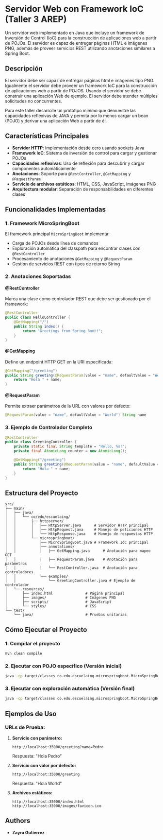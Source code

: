 # Servidor Web con Framework IoC (Taller 3 AREP)

Un servidor web implementado en Java que incluye un framework de Inversión de Control (IoC) para la construcción de aplicaciones web a partir de POJOs. El servidor es capaz de entregar páginas HTML e imágenes PNG, además de proveer servicios REST utilizando anotaciones similares a Spring Boot.

## Descripción

 El servidor debe ser capaz de entregar páginas html e imágenes tipo PNG. Igualmente el servidor debe proveer un framework IoC para la construcción de aplicaciones web a partir de POJOS. Usando el servidor se debe construir una aplicación Web de ejemplo. El servidor debe atender múltiples solicitudes no concurrentes.

Para este taller desarrolle un prototipo mínimo que demuestre las capacidades reflexivas de JAVA y permita por lo menos cargar un bean (POJO) y derivar una aplicación Web a partir de él.

## Características Principales

- **Servidor HTTP**: Implementación desde cero usando sockets Java
- **Framework IoC**: Sistema de inversión de control para cargar y gestionar POJOs
- **Capacidades reflexivas**: Uso de reflexión para descubrir y cargar componentes automáticamente
- **Anotaciones**: Soporte para `@RestController`, `@GetMapping` y `@RequestParam`
- **Servicio de archivos estáticos**: HTML, CSS, JavaScript, imágenes PNG
- **Arquitectura modular**: Separación de responsabilidades en diferentes clases

## Funcionalidades Implementadas

### 1. Framework MicroSpringBoot

El framework principal `MicroSpringBoot` implementa:
- Carga de POJOs desde línea de comandos
- Exploración automática del classpath para encontrar clases con `@RestController`
- Procesamiento de anotaciones `@GetMapping` y `@RequestParam`
- Gestión de servicios REST con tipos de retorno String

### 2. Anotaciones Soportadas

#### @RestController
Marca una clase como controlador REST que debe ser gestionado por el framework:

```java
@RestController
public class HelloController {
    @GetMapping("/")
    public String index() {
        return "Greetings from Spring Boot!";
    }
}
```

#### @GetMapping
Define un endpoint HTTP GET en la URI especificada:

```java
@GetMapping("/greeting")
public String greeting(@RequestParam(value = "name", defaultValue = "World") String name) {
    return "Hola " + name;
}
```

#### @RequestParam
Permite extraer parámetros de la URL con valores por defecto:

```java
@RequestParam(value = "name", defaultValue = "World") String name
```

### 3. Ejemplo de Controlador Completo

```java
@RestController
public class GreetingController {
    private static final String template = "Hello, %s!";
    private final AtomicLong counter = new AtomicLong();

    @GetMapping("/greeting")
    public String greeting(@RequestParam(value = "name", defaultValue = "World") String name) {
        return "Hola " + name;
    }
}
```

## Estructura del Proyecto

```
src/
├── main/
│   ├── java/
│   │   └── co/edu/escuelaing/
│   │       ├── httpserver/
│   │       │   ├── HttpServer.java      # Servidor HTTP principal
│   │       │   ├── HttpRequest.java     # Manejo de peticiones HTTP
│   │       │   └── HttpResponse.java    # Manejo de respuestas HTTP
│   │       └── microspringboot/
│   │           ├── MicroSpringBoot.java # Framework IoC principal
│   │           ├── annotations/
│   │           │   ├── GetMapping.java      # Anotación para mapeo GET
│   │           │   ├── RequestParam.java    # Anotación para parámetros
│   │           │   └── RestController.java  # Anotación para controladores
│   │           └── examples/
│   │               └── GreetingController.java # Ejemplo de controlador
│   └── resources/
│       ├── index.html               # Página principal
│       ├── images/                  # Imágenes PNG
│       ├── scripts/                 # JavaScript
│       └── styles/                  # CSS
└── test/
    └── java/                        # Pruebas unitarias
```

## Cómo Ejecutar el Proyecto

### 1. Compilar el proyecto
```bash
mvn clean compile
```

### 2. Ejecutar con POJO específico (Versión inicial)
```bash
java -cp target/classes co.edu.escuelaing.microspringboot.MicroSpringBoot co.edu.escuelaing.microspringboot.examples.GreetingController
```

### 3. Ejecutar con exploración automática (Versión final)
```bash
java -cp target/classes co.edu.escuelaing.microspringboot.MicroSpringBoot
```

## Ejemplos de Uso

### URLs de Prueba:

1. **Servicio con parámetro:**
   ```
   http://localhost:35000/greeting?name=Pedro
   ```
   Respuesta: "Hola Pedro"

2. **Servicio con valor por defecto:**
   ```
   http://localhost:35000/greeting
   ```
   Respuesta: "Hola World"

3. **Archivos estáticos:**
   ```
   http://localhost:35000/index.html
   http://localhost:35000/images/favicon.ico
   ```
## Authors

* **Zayra Gutierrez**
